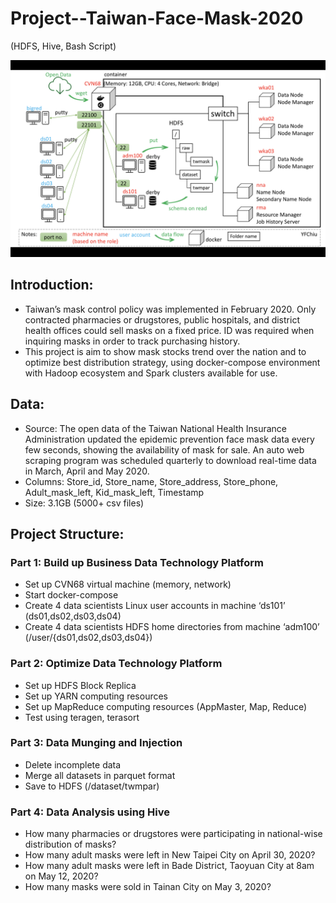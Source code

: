 # Project--Taiwan-Face-Mask-2020
(HDFS, Hive, Bash Script)

![structure](https://github.com/YFChiu/Project--Taiwan-Face-Mask-2020/blob/main/structure.png)

## Introduction:
* Taiwan’s mask control policy was implemented in February 2020. Only contracted pharmacies or drugstores, public hospitals, and district health offices could sell masks on a fixed price. ID was required when inquiring masks in order to track purchasing history.
* This project is aim to show mask stocks trend over the nation and to optimize best distribution strategy, using docker-compose environment with Hadoop ecosystem and Spark clusters available for use.
## Data:
* Source: The open data of the Taiwan National Health Insurance Administration updated the epidemic prevention face mask data every few seconds, showing the availability of mask for sale. An auto web scraping program was scheduled quarterly to download real-time data in March, April and May 2020.
* Columns: Store_id, Store_name, Store_address, Store_phone, Adult_mask_left, Kid_mask_left, Timestamp
* Size: 3.1GB (5000+ csv files)
## Project Structure:
### Part 1: Build up Business Data Technology Platform
* Set up CVN68 virtual machine (memory, network)
* Start docker-compose
* Create 4 data scientists Linux user accounts in machine ‘ds101’ (ds01,ds02,ds03,ds04)
* Create 4 data scientists HDFS home directories from machine ‘adm100’ (/user/{ds01,ds02,ds03,ds04})
### Part 2: Optimize Data Technology Platform
* Set up HDFS Block Replica
* Set up YARN computing resources
* Set up MapReduce computing resources (AppMaster, Map, Reduce)
* Test using teragen, terasort
### Part 3: Data Munging and Injection
* Delete incomplete data
* Merge all datasets in parquet format
* Save to HDFS (/dataset/twmpar)
### Part 4: Data Analysis using Hive
* How many pharmacies or drugstores were participating in national-wise distribution of masks?
* How many adult masks were left in New Taipei City on April 30, 2020?
* How many adult masks were left in Bade District, Taoyuan City at 8am on May 12, 2020?
* How many masks were sold in Tainan City on May 3, 2020?

